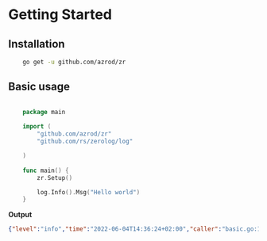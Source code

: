 # Getting Started

## Installation 

```sh 
    go get -u github.com/azrod/zr
```

## Basic usage

```go linenums="1"

    package main
    
    import (
        "github.com/azrod/zr"
        "github.com/rs/zerolog/log"

    )
    
    func main() {
        zr.Setup()

        log.Info().Msg("Hello world")
    }

```

**Output**
```json
{"level":"info","time":"2022-06-04T14:36:24+02:00","caller":"basic.go:15","message":"hello world"}
```

